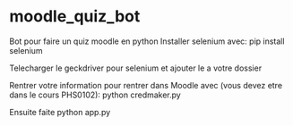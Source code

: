# moodle_quiz_bot

Bot pour faire un quiz moodle en python
Installer selenium avec:
pip install selenium

Telecharger le geckdriver pour selenium et ajouter le a votre dossier

Rentrer votre information pour rentrer dans Moodle avec (vous devez etre dans le cours PHS0102):
python credmaker.py

Ensuite faite
python app.py
